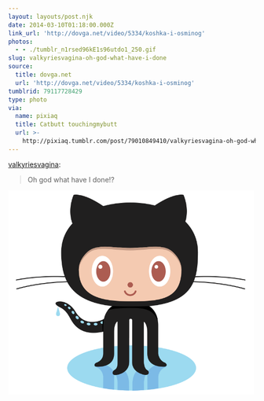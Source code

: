 ```yaml
---
layout: layouts/post.njk
date: 2014-03-10T01:18:00.000Z
link_url: 'http://dovga.net/video/5334/koshka-i-osminog'
photos:
  - - ./tumblr_n1rsed96kE1s96utdo1_250.gif
slug: valkyriesvagina-oh-god-what-have-i-done
source:
  title: dovga.net
  url: 'http://dovga.net/video/5334/koshka-i-osminog'
tumblrid: 79117728429
type: photo
via:
  name: pixiaq
  title: Catbutt touchingmybutt
  url: >-
    http://pixiaq.tumblr.com/post/79010849410/valkyriesvagina-oh-god-what-have-i-done
---
```

<p><a class="tumblr_blog" href="http://valkyriesvagina.tumblr.com/post/78836866283/oh-god-what-have-i-done">valkyriesvagina</a>:</p>

<blockquote>
<p>Oh god what have I done!?</p>
</blockquote>

<p><img width="500" src="./Octocat.png" alt="octocat"/></p>
